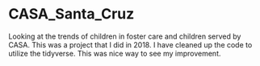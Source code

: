 # CASA_Santa_Cruz
Looking at the trends of children in foster care and children served by CASA. This was a project that I did in 2018. I have cleaned up the code to utilize the tidyverse. This was nice way to see my improvement.
